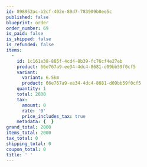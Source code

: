 ```yaml
---
id: 898952ac-b2cf-402e-80d7-783909b0ee5c
published: false
blueprint: order
order_number: 69
is_paid: false
is_shipped: false
is_refunded: false
items:
  -
    id: 1c161e38-885f-4cd4-8b39-fc76cf4e27eb
    product: 66e767a9-ee34-4dc4-8681-d09bb59f0cf5
    variant:
      variant: 6.5km
      product: 66e767a9-ee34-4dc4-8681-d09bb59f0cf5
    quantity: 1
    total: 2000
    tax:
      amount: 0
      rate: '0'
      price_includes_tax: true
    metadata: {  }
grand_total: 2000
items_total: 2000
tax_total: 0
shipping_total: 0
coupon_total: 0
title: ' '
---
```


